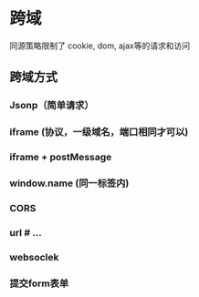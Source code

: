 # 跨域
同源策略限制了 cookie, dom, ajax等的请求和访问

## 跨域方式


### Jsonp（简单请求）

### iframe (协议，一级域名，端口相同才可以)

### iframe + postMessage

### window.name (同一标签内)

### CORS

### url # ...

### websoclek

### 提交form表单
